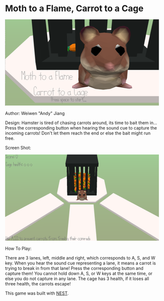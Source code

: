 # Moth to a Flame, Carrot to a Cage
![Cover](cover.png)

Author: Weiwen "Andy" Jiang

Design: Hamster is tired of chasing carrots around, its time to bait them in... Press the corresponding button when hearing the sound cue to capture the incoming carrots! Don't let them reach the end or else the bait might run free.

Screen Shot:

![Screen Shot](screenshot.png)

How To Play:

There are 3 lanes, left, middle and right, which corresponds to A, S, and W key. When you hear the sound cue representing a lane, it means a carrot is trying to break in from that lane! Press the corresponding button and capture them! You cannot hold down A, S, or W keys at the same time, or else you do not capture in any lane. The cage has 3 health, if it loses all three health, the carrots escape!

This game was built with [NEST](NEST.md).
